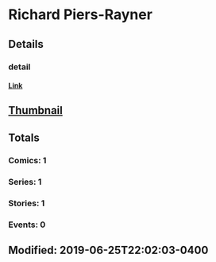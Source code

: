 # Richard  Piers-Rayner 
## Details
### detail
#### [Link](http://marvel.com/comics/creators/13356/richard_piers-rayner?utm_campaign=apiRef&utm_source=225578a89fc76f3d20fbffda5d17a88d)
## [Thumbnail](http://i.annihil.us/u/prod/marvel/i/mg/b/40/image_not_available.jpg)
## Totals
### Comics: 1
### Series: 1
### Stories: 1
### Events: 0
## Modified: 2019-06-25T22:02:03-0400